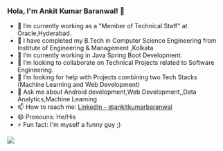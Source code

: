 ### Hola, I'm Ankit Kumar Baranwal! 👋



- 🔭 I’m currently working as a "Member of Technical Staff" at Oracle,Hyderabad.
- 🏫 I have completed my B.Tech in Computer Science Engineering from Institute of Engineering & Management ,Kolkata
- 🌱 I’m currently working in Java Spring Boot Development.
- 👯 I’m looking to collaborate on Technical Projects related to Software Engineering.
- 🤔 I’m looking for help with Projects combining two Tech Stacks (Machine Learning and Web Development)
- 💬 Ask me about Android development,Web Development,,Data Analytics,Machine Learning
- 📫 How to reach me: [LinkedIn - @ankitkumarbaranwal](https://www.linkedin.com/in/ankitkumarbaranwal/)
- 😄 Pronouns: He/His
- ⚡ Fun fact: I'm myself a funny guy ;)

<img src="https://github-readme-stats.vercel.app/api?username=ANKIT-BARANWAL&&show_icons=true&title_color=ffffff&icon_color=bb2acf&text_color=daf7dc&bg_color=151515">
